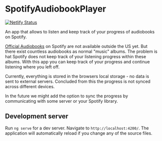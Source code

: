 # SpotifyAudiobookPlayer

[![Netlify Status](https://api.netlify.com/api/v1/badges/8ad2e5f9-a2d5-4dc5-a1c9-57bf2583da7d/deploy-status)](https://app.netlify.com/sites/audiobook-player/deploys)

An app that allows to listen and keep track of your progress of audiobooks on Spotify.

[Official Audiobooks](https://www.spotify.com/us/audiobooks/) on Spotify are not available outside the US yet. But there exist countless audiobooks as normal "music" albums.
The problem is hat Spotify does not keep track of your listening progress within these albums.
With this app you can keep track of your progress and continue listening where you left off.

Currently, everything is stored in the browsers local storage - no data is sent to external servers. Concluded from this the progress is not synced across different devices.

In the future we might add the option to sync the progress by communicating with some server or your Spotify library.

## Development server

Run `ng serve` for a dev server. Navigate to `http://localhost:4200/`. The application will automatically reload if you change any of the source files.
